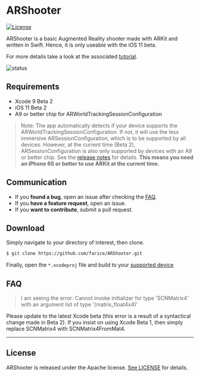 # ARShooter

[![License](https://img.shields.io/badge/license-Apache--2.0-blue.svg)](#license)

ARShooter is a basic Augmented Reality shooter made with ARKit and written in Swift. Hence, it is only useable with the iOS 11 beta.

For more details take a look at the associated [tutorial](http://texnotes.me/post/5/).

![status](https://user-images.githubusercontent.com/13244177/26912181-a08e94cc-4bc7-11e7-9261-2ed24e69f1f7.gif "Status GIF")

## Requirements

* Xcode 9 Beta 2
* iOS 11 Beta 2
* A9 or better chip for ARWorldTrackingSessionConfiguration

> Note: The app automatically detects if your device supports the ARWorldTrackingSessionConfiguration. If not, it will use the less immersive ARSessionConfiguration, which is to be supported by all devices. However, at the current time (Beta 2), ARSessionConfiguration is also only supported by devices with an A9 or better chip. See the [release notes](https://9to5mac.com/2017/06/21/apple-ios-11-beta-2/) for details. **This means you need an iPhone 6S or better to use ARKit at the current time.**

## Communication

- If you **found a bug**, open an issue after checking the [FAQ](#faq).
- If you **have a feature request**, open an issue.
- If you **want to contribute**, submit a pull request.

## Download

Simply navigate to your directory of interest, then clone.

```bash
$ git clone https://github.com/farice/ARShooter.git
```

Finally, open the `*.xcodeproj` file and build to your [supported device](#requirements)

## FAQ

> I am seeing the error: Cannot invoke initializer for type 'SCNMatrix4' with an argument list of type '(matrix_float4x4)'

Please update to the latest Xcode beta (this error is a result of a syntactical change made in Beta 2). If you insist on using Xcode Beta 1, then simply replace SCNMatrix4 with SCNMatrix4FromMat4.

---

## License

ARShooter is released under the Apache license. [See LICENSE](https://github.com/farice/ARShooter/blob/master/LICENSE) for details.
